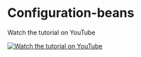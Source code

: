 # Configuration-beans

Watch the tutorial on YouTube

[![Watch the tutorial on YouTube](https://img.youtube.com/vi/DQPbicl9rW4/maxresdefault.jpg)](https://youtu.be/DQPbicl9rW4)